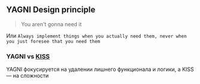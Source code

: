 ## YAGNI Design principle

> You aren't gonna need it

Или `Always implement things when you actually need them, never when you just foresee that you need them`

### YAGNI vs [KISS](./KISS.md)

YAGNI фокусируется на удалении лишнего функционала и логики, а KISS — на сложности
